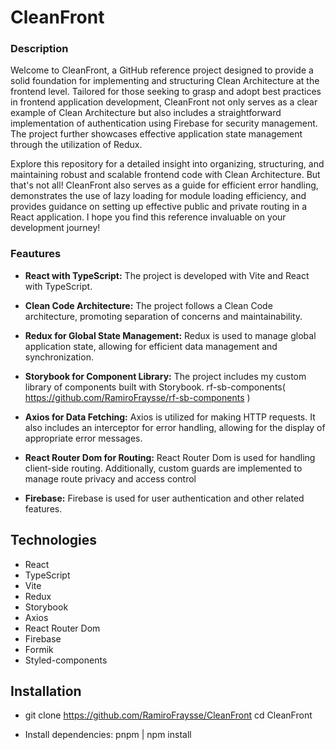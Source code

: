 # CleanFront

### Description

Welcome to CleanFront, a GitHub reference project designed to provide a solid foundation for implementing and structuring Clean Architecture at the frontend level. Tailored for those seeking to grasp and adopt best practices in frontend application development, CleanFront not only serves as a clear example of Clean Architecture but also includes a straightforward implementation of authentication using Firebase for security management. The project further showcases effective application state management through the utilization of Redux.

Explore this repository for a detailed insight into organizing, structuring, and maintaining robust and scalable frontend code with Clean Architecture. But that's not all! CleanFront also serves as a guide for efficient error handling, demonstrates the use of lazy loading for module loading efficiency, and provides guidance on setting up effective public and private routing in a React application. I hope you find this reference invaluable on your development journey!

### Feautures

- **React with TypeScript:** The project is developed with Vite and React with TypeScript.

- **Clean Code Architecture:** The project follows a Clean Code architecture, promoting separation of concerns and maintainability.

- **Redux for Global State Management:** Redux is used to manage global application state, allowing for efficient data management and synchronization.

- **Storybook for Component Library:** The project includes my custom library of components built with Storybook. rf-sb-components( https://github.com/RamiroFraysse/rf-sb-components )

- **Axios for Data Fetching:** Axios is utilized for making HTTP requests. It also includes an interceptor for error handling, allowing for the display of appropriate error messages.

- **React Router Dom for Routing:** React Router Dom is used for handling client-side routing. Additionally, custom guards are implemented to manage route privacy and access control

- **Firebase:** Firebase is used for user authentication and other related features.

## Technologies

- React
- TypeScript
- Vite
- Redux
- Storybook
- Axios
- React Router Dom
- Firebase
- Formik
- Styled-components

## Installation

- git clone https://github.com/RamiroFraysse/CleanFront
  cd CleanFront

- Install dependencies: pnpm | npm install

